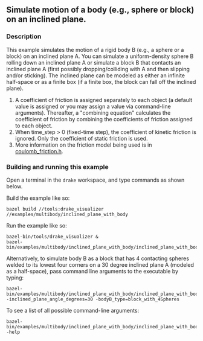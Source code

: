 ## Simulate motion of a body (e.g., sphere or block) on an inclined plane.

### Description

This example simulates the motion of a rigid body B (e.g., a sphere or a block)
on an inclined plane A.  You can simulate a uniform-density sphere B rolling 
down an inclined plane A or simulate a block B that contacts an inclined plane A
(first possibly dropping/colliding with A and then slipping and/or sticking).
The inclined plane can be modeled as either an infinite half-space or as a 
finite box (if a finite box, the block can fall off the inclined plane).

1. A coefficient of friction is assigned separately to each object (a default
   value is assigned or you may assign a value via command-line arguments).
   Thereafter, a "combining equation" calculates the coefficient of friction
   by combining the coefficients of friction assigned to each object.
2. When time_step > 0 (fixed-time step), the coefficient of kinetic friction is 
   ignored.  Only the coefficient of static friction is used.
3. More information on the friction model being used is in
[coulomb_friction.h](https://drake.mit.edu/doxygen_cxx/classdrake_1_1multibody_1_1_coulomb_friction.html).

### Building and running this example

Open a terminal in the `drake` workspace, and type commands as shown below.

Build the example like so:
```
bazel build //tools:drake_visualizer //examples/multibody/inclined_plane_with_body
```

Run the example like so:
```
bazel-bin/tools/drake_visualizer &
bazel-bin/examples/multibody/inclined_plane_with_body/inclined_plane_with_body
```

Alternatively,
to simulate body B as a block that has 4 contacting spheres welded to its
lowest four corners on a 30 degree inclined plane A (modeled as a half-space), 
pass command line arguments to the executable by typing:
```
bazel-bin/examples/multibody/inclined_plane_with_body/inclined_plane_with_body -inclined_plane_angle_degrees=30 -bodyB_type=block_with_4Spheres
```

To see a list of all possible command-line arguments:
```
bazel-bin/examples/multibody/inclined_plane_with_body/inclined_plane_with_body -help
```
